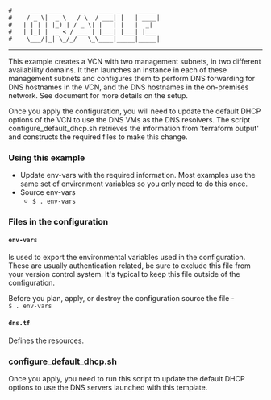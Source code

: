     #     ___  ____     _    ____ _     _____
    #    / _ \|  _ \   / \  / ___| |   | ____|
    #   | | | | |_) | / _ \| |   | |   |  _|
    #   | |_| |  _ < / ___ | |___| |___| |___
    #    \___/|_| \_/_/   \_\____|_____|_____|
***
This example creates a VCN with two management subnets, in two different availability domains. It then launches an instance in each of these management subnets and configures them to perform DNS forwarding for DNS hostnames in the VCN, and the DNS hostnames in the on-premises network. See document for more details on the setup. 

Once you apply the configuration, you will need to update the default DHCP options of the VCN to use the DNS VMs as the DNS resolvers. The script configure_default_dhcp.sh retrieves the information from 'terraform output' and constructs the required files to make this change. 

### Using this example
* Update env-vars with the required information. Most examples use the same set of environment variables so you only need to do this once.
* Source env-vars
  * `$ . env-vars`

### Files in the configuration

#### `env-vars`
Is used to export the environmental variables used in the configuration. These are usually authentication related, be sure to exclude this file from your version control system. It's typical to keep this file outside of the configuration.

Before you plan, apply, or destroy the configuration source the file -  
`$ . env-vars`


#### `dns.tf`
Defines the resources. 

### configure_default_dhcp.sh
Once you apply, you need to run this script to update the default DHCP options to use the DNS servers launched with this template. 

